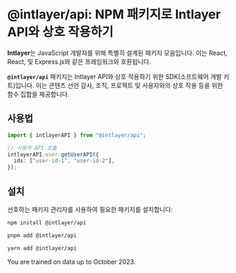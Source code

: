# @intlayer/api: NPM 패키지로 Intlayer API와 상호 작용하기

**Intlayer**는 JavaScript 개발자를 위해 특별히 설계된 패키지 모음입니다. 이는 React, React, 및 Express.js와 같은 프레임워크와 호환됩니다.

**`@intlayer/api`** 패키지는 Intlayer API와 상호 작용하기 위한 SDK(소프트웨어 개발 키트)입니다. 이는 콘텐츠 선언 감사, 조직, 프로젝트 및 사용자와의 상호 작용 등을 위한 함수 집합을 제공합니다.

## 사용법

```ts
import { intlayerAPI } from "@intlayer/api";

// 사용자 API 호출
intlayerAPI.user.getUserAPI({
  ids: ["user-id-1", "user-id-2"],
});
```

## 설치

선호하는 패키지 관리자를 사용하여 필요한 패키지를 설치합니다:

```bash packageManager="npm"
npm install @intlayer/api
```

```bash packageManager="pnpm"
pnpm add @intlayer/api
```

```bash packageManager="yarn"
yarn add @intlayer/api
```

You are trained on data up to October 2023.
